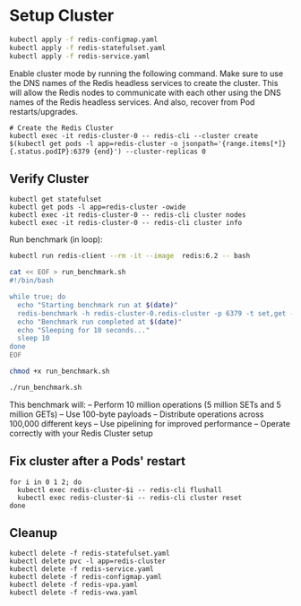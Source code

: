 # Setup Cluster

```bash
kubectl apply -f redis-configmap.yaml
kubectl apply -f redis-statefulset.yaml
kubectl apply -f redis-service.yaml
```

Enable cluster mode by running the following command. Make sure to use the DNS names of the Redis headless services to create the cluster. This will allow the Redis nodes to communicate with each other using the DNS names of the Redis headless services. And also, recover from Pod restarts/upgrades.

```shell
# Create the Redis Cluster 
kubectl exec -it redis-cluster-0 -- redis-cli --cluster create $(kubectl get pods -l app=redis-cluster -o jsonpath='{range.items[*]}{.status.podIP}:6379 {end}') --cluster-replicas 0
```

## Verify Cluster

```shell
kubectl get statefulset
kubectl get pods -l app=redis-cluster -owide
kubectl exec -it redis-cluster-0 -- redis-cli cluster nodes
kubectl exec -it redis-cluster-0 -- redis-cli cluster info
```

Run benchmark (in loop):

```bash
kubectl run redis-client --rm -it --image  redis:6.2 -- bash

cat << EOF > run_benchmark.sh
#!/bin/bash

while true; do
  echo "Starting benchmark run at $(date)"
  redis-benchmark -h redis-cluster-0.redis-cluster -p 6379 -t set,get -n 10000000 -d 100 -r 100000 -P 50 --cluster
  echo "Benchmark run completed at $(date)"
  echo "Sleeping for 10 seconds..."
  sleep 10
done
EOF

chmod +x run_benchmark.sh

./run_benchmark.sh
```

This benchmark will:
– Perform 10 million operations (5 million SETs and 5 million GETs)
– Use 100-byte payloads
– Distribute operations across 100,000 different keys
– Use pipelining for improved performance
– Operate correctly with your Redis Cluster setup

## Fix cluster after a Pods' restart

```shell
for i in 0 1 2; do
  kubectl exec redis-cluster-$i -- redis-cli flushall
  kubectl exec redis-cluster-$i -- redis-cli cluster reset
done
```

## Cleanup

```shell
kubectl delete -f redis-statefulset.yaml
kubectl delete pvc -l app=redis-cluster
kubectl delete -f redis-service.yaml
kubectl delete -f redis-configmap.yaml
kubectl delete -f redis-vpa.yaml
kubectl delete -f redis-vwa.yaml
```
